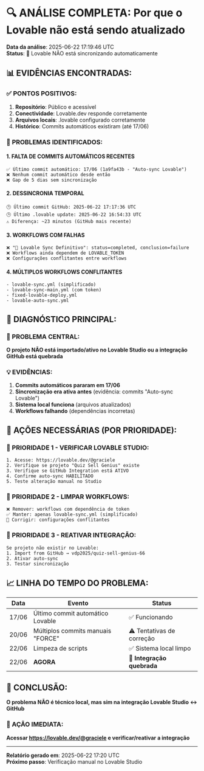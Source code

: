 # 🔍 ANÁLISE COMPLETA: Por que o Lovable não está sendo atualizado

**Data da análise**: 2025-06-22 17:19:46 UTC  
**Status**: 🔴 Lovable NÃO está sincronizando automaticamente

## 📊 EVIDÊNCIAS ENCONTRADAS:

### ✅ **PONTOS POSITIVOS:**

1. **Repositório**: Público e acessível
2. **Conectividade**: Lovable.dev responde corretamente
3. **Arquivos locais**: .lovable configurado corretamente
4. **Histórico**: Commits automáticos existiram (até 17/06)

### 🔴 **PROBLEMAS IDENTIFICADOS:**

#### **1. FALTA DE COMMITS AUTOMÁTICOS RECENTES**

```
✅ Último commit automático: 17/06 (1a9fa43b - "Auto-sync Lovable")
❌ Nenhum commit automático desde então
❌ Gap de 5 dias sem sincronização
```

#### **2. DESSINCRONIA TEMPORAL**

```
🕒 Último commit GitHub: 2025-06-22 17:17:36 UTC
🕒 Último .lovable update: 2025-06-22 16:54:33 UTC
⚠️ Diferença: ~23 minutos (GitHub mais recente)
```

#### **3. WORKFLOWS COM FALHAS**

```
❌ "🔄 Lovable Sync Definitivo": status=completed, conclusion=failure
❌ Workflows ainda dependem de LOVABLE_TOKEN
❌ Configurações conflitantes entre workflows
```

#### **4. MÚLTIPLOS WORKFLOWS CONFLITANTES**

```
- lovable-sync.yml (simplificado)
- lovable-sync-main.yml (com token)
- fixed-lovable-deploy.yml
- lovable-auto-sync.yml
```

## 🎯 **DIAGNÓSTICO PRINCIPAL:**

### **🚨 PROBLEMA CENTRAL:**

**O projeto NÃO está importado/ativo no Lovable Studio ou a integração GitHub está quebrada**

### **💡 EVIDÊNCIAS:**

1. **Commits automáticos pararam em 17/06**
2. **Sincronização era ativa antes** (evidência: commits "Auto-sync Lovable")
3. **Sistema local funciona** (arquivos atualizados)
4. **Workflows falhando** (dependências incorretas)

## 🔧 **AÇÕES NECESSÁRIAS (POR PRIORIDADE):**

### **🥇 PRIORIDADE 1 - VERIFICAR LOVABLE STUDIO:**

```
1. Acesse: https://lovable.dev/@graciele
2. Verifique se projeto "Quiz Sell Genius" existe
3. Verifique se GitHub Integration está ATIVO
4. Confirme auto-sync HABILITADO
5. Teste alteração manual no Studio
```

### **🥈 PRIORIDADE 2 - LIMPAR WORKFLOWS:**

```
❌ Remover: workflows com dependência de token
✅ Manter: apenas lovable-sync.yml (simplificado)
🔧 Corrigir: configurações conflitantes
```

### **🥉 PRIORIDADE 3 - REATIVAR INTEGRAÇÃO:**

```
Se projeto não existir no Lovable:
1. Import from GitHub → vdp2025/quiz-sell-genius-66
2. Ativar auto-sync
3. Testar sincronização
```

## 📈 **LINHA DO TEMPO DO PROBLEMA:**

| Data  | Evento                            | Status                     |
| ----- | --------------------------------- | -------------------------- |
| 17/06 | Último commit automático Lovable  | ✅ Funcionando             |
| 20/06 | Múltiplos commits manuais "FORCE" | ⚠️ Tentativas de correção  |
| 22/06 | Limpeza de scripts                | ✅ Sistema local limpo     |
| 22/06 | **AGORA**                         | 🔴 **Integração quebrada** |

## 🎯 **CONCLUSÃO:**

**O problema NÃO é técnico local, mas sim na integração Lovable Studio ↔ GitHub**

### **📱 AÇÃO IMEDIATA:**

**Acessar https://lovable.dev/@graciele e verificar/reativar a integração**

---

**Relatório gerado em**: 2025-06-22 17:20 UTC  
**Próximo passo**: Verificação manual no Lovable Studio

